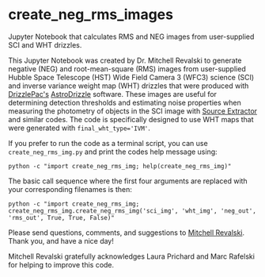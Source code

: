 # create_neg_rms_images

Jupyter Notebook that calculates RMS and NEG images from user-supplied SCI and WHT drizzles.

This Jupyter Notebook was created by Dr. Mitchell Revalski to generate negative (NEG) and root-mean-square (RMS) images from user-supplied Hubble Space Telescope (HST) Wide Field Camera 3 (WFC3) science (SCI) and inverse variance weight map (WHT) drizzles that were produced with [DrizzlePac's](https://www.stsci.edu/scientific-community/software/drizzlepac.html) [AstroDrizzle](https://drizzlepac.readthedocs.io/en/latest/astrodrizzle.html) software. These images are useful for determining detection thresholds and estimating noise properties when measuring the photometry of objects in the SCI image with [Source Extractor](https://www.astromatic.net/software/sextractor/) and similar codes. The code is specifically designed to use WHT maps that were generated with `final_wht_type='IVM'`.

If you prefer to run the code as a terminal script, you can use `create_neg_rms_img.py` and print the codes help message using:

`python -c "import create_neg_rms_img; help(create_neg_rms_img)"`

The basic call sequence where the first four arguments are replaced with your corresponding filenames is then:

`python -c "import create_neg_rms_img; create_neg_rms_img.create_neg_rms_img('sci_img', 'wht_img', 'neg_out', 'rms_out', True, True, False)"`

Please send questions, comments, and suggestions to [Mitchell Revalski](https://www.mitchellrevalski.com). Thank you, and have a nice day!

Mitchell Revalski gratefully acknowledges Laura Prichard and Marc Rafelski for helping to improve this code.
